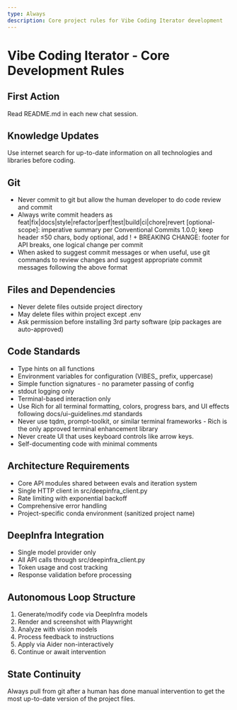 ```yaml
---
type: Always
description: Core project rules for Vibe Coding Iterator development
---
```


# Vibe Coding Iterator - Core Development Rules

## First Action
Read README.md in each new chat session.

## Knowledge Updates
Use internet search for up-to-date information on all technologies and libraries before coding.

## Git
- Never commit to git but allow the human developer to do code review and commit
- Always write commit headers as feat|fix|docs|style|refactor|perf|test|build|ci|chore|revert [optional-scope]: imperative summary per Conventional Commits 1.0.0; keep header ≤50 chars, body optional, add ! + BREAKING CHANGE: footer for API breaks, one logical change per commit
- When asked to suggest commit messages or when useful, use git commands to review changes and suggest appropriate commit messages following the above format

## Files and Dependencies
- Never delete files outside project directory
- May delete files within project except .env
- Ask permission before installing 3rd party software (pip packages are auto-approved)

## Code Standards
- Type hints on all functions
- Environment variables for configuration (VIBES_ prefix, uppercase)
- Simple function signatures - no parameter passing of config
- stdout logging only
- Terminal-based interaction only
- Use Rich for all terminal formatting, colors, progress bars, and UI effects following docs/ui-guidelines.md standards
- Never use tqdm, prompt-toolkit, or similar terminal frameworks - Rich is the only approved terminal enhancement library
- Never create UI that uses keyboard controls like arrow keys.
- Self-documenting code with minimal comments

## Architecture Requirements
- Core API modules shared between evals and iteration system
- Single HTTP client in src/deepinfra_client.py
- Rate limiting with exponential backoff
- Comprehensive error handling
- Project-specific conda environment (sanitized project name)

## DeepInfra Integration
- Single model provider only
- All API calls through src/deepinfra_client.py
- Token usage and cost tracking
- Response validation before processing

## Autonomous Loop Structure
1. Generate/modify code via DeepInfra models
2. Render and screenshot with Playwright
3. Analyze with vision models
4. Process feedback to instructions
5. Apply via Aider non-interactively
6. Continue or await intervention

## State Continuity
Always pull from git after a human has done manual intervention to get the most up-to-date version of the project files.
